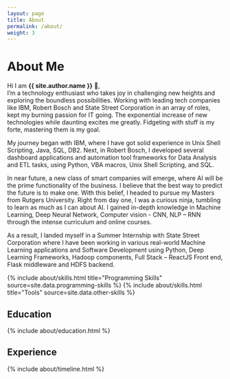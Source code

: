 ```yaml
---
layout: page
title: About
permalink: /about/
weight: 3
---
```


# **About Me**

Hi I am **{{ site.author.name }}** :wave:,<br>
I’m a technology enthusiast who takes joy in challenging new heights and exploring the boundless possibilities. Working with leading tech companies like IBM, Robert Bosch and State Street Corporation in an array of roles, kept my burning passion for IT going. The exponential increase of new technologies while daunting excites me greatly. Fidgeting with stuff is my forte, mastering them is my goal.

My journey began with IBM, where I have got solid experience in Unix Shell Scripting, Java, SQL, DB2. Next, in Robert Bosch, I developed several dashboard applications and automation tool frameworks for Data Analysis and ETL tasks, using Python, VBA macros, Unix Shell Scripting, and SQL. 

In near future, a new class of smart companies will emerge, where AI will be the prime functionality of the business. I believe that the best way to predict the future is to make one. With this belief, I headed to pursue my Masters from Rutgers University. Right from day one, I was a curious ninja, tumbling to learn as much as I can about AI. I gained in-depth knowledge in Machine Learning, Deep Neural Network, Computer vision - CNN, NLP – RNN through the intense curriculum and online courses. 

As a result, I landed myself in a Summer Internship with State Street Corporation where I have been working in various real-world Machine Learning applications and Software Development using Python, Deep Learning Frameworks, Hadoop components, Full Stack – ReactJS Front end, Flask middleware and HDFS backend. 

<div class="row">
{% include about/skills.html title="Programming Skills" source=site.data.programming-skills %}
{% include about/skills.html title="Tools" source=site.data.other-skills %}
</div>

## Education
<div class="row">
{% include about/education.html %}
</div>

## Experience
<div class="row">
{% include about/timeline.html %}
</div>